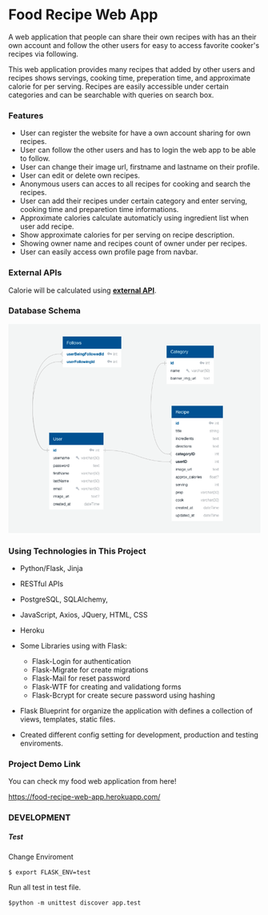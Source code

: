 # Food Recipe Web App

A web application that people can share their own recipes with has an their own account and follow the other users for easy to access favorite cooker's recipes via following.

This web application provides many recipes that added by other users and recipes shows servings, cooking time, preperation time, and approximate calorie for per serving.
Recipes are easily accessible under certain categories and can be searchable with queries on search box.

### Features

-   User can register the website for have a own account sharing for own recipes.
-   User can follow the other users and has to login the web app to be able to follow.
-   User can change their image url, firstname and lastname on their profile.
-   User can edit or delete own recipes.
-   Anonymous users can acces to all recipes for cooking and search the recipes.
-   User can add their recipes under certain category and enter serving, cooking time and preparetion time informations.
-   Approximate calories calculate automaticly using ingredient list when user add recipe.
-   Show approximate calories for per serving on recipe description.
-   Showing owner name and recipes count of owner under per recipes.
-   User can easily access own profile page from navbar.

### External APIs

Calorie will be calculated using **[external API](https://api-ninjas.com/api/nutrition)**.

### Database Schema

![Database Diagram](app/static/images/diagram.png)

### Using Technologies in This Project

-   Python/Flask, Jinja
-   RESTful APIs
-   PostgreSQL, SQLAlchemy,
-   JavaScript, Axios, JQuery, HTML, CSS
-   Heroku
-   Some Libraries using with Flask:

    -   Flask-Login for authentication
    -   Flask-Migrate for create migrations
    -   Flask-Mail for reset password
    -   Flask-WTF for creating and validationg forms
    -   Flask-Bcrypt for create secure password using hashing

-   Flask Blueprint for organize the application with defines a collection of views, templates, static files.
-   Created different config setting for development, production and testing enviroments.

### Project Demo Link

You can check my food web application from here!

https://food-recipe-web-app.herokuapp.com/

### DEVELOPMENT

##### Test

Change Enviroment

```
$ export FLASK_ENV=test
```

Run all test in test file.

```
$python -m unittest discover app.test
```
